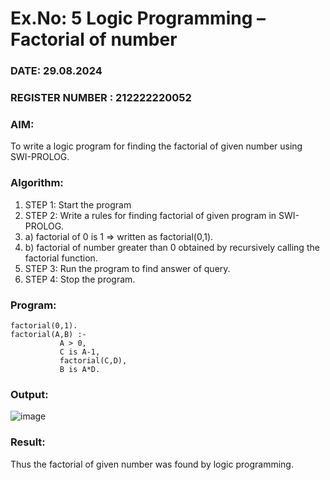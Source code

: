 # Ex.No: 5   Logic Programming – Factorial of number   
### DATE:  29.08.2024                                                                          
### REGISTER NUMBER : 212222220052
### AIM: 
To  write  a logic program for finding the factorial of given number using SWI-PROLOG. 
### Algorithm:
1. STEP 1: Start the program
2. STEP 2:  Write a rules for finding factorial of given program in SWI-PROLOG.
3.   a)	factorial of 0 is 1 => written as factorial(0,1).
4.   b)	factorial of number greater than 0 obtained by recursively calling the factorial    function.
5. STEP 3: Run the program  to find answer of  query.
6. STEP 4: Stop the program.

### Program:
```
factorial(0,1).
factorial(A,B) :-  
           A > 0, 
           C is A-1,
           factorial(C,D),
           B is A*D.
```


### Output:


![image](https://github.com/santhoshkumar24263/AI_Lab_2023-24/assets/127171952/9c1dec7b-e4c6-487a-b313-b3a36b71d3d6)


### Result:
Thus the factorial of given number was found by logic programming. 
